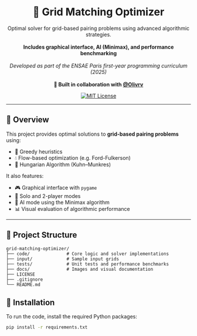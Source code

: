 <h1 align="center">🔲 Grid Matching Optimizer</h1>

<p align="center">
  Optimal solver for grid-based pairing problems using advanced algorithmic strategies.
  <br><br>
  <b>Includes graphical interface, AI (Minimax), and performance benchmarking</b>
  <br><br>
  <i>Developed as part of the ENSAE Paris first-year programming curriculum (2025)</i>
  <br><br>
  <b>👥 Built in collaboration with <a href="https://github.com/Olivrv">@Olivrv</a></b>
</p>

<p align="center">
  <a href="https://github.com/mmokline/grid-matching-optimizer/stargazers">
  </a>
  <a href="https://github.com/mmokline/grid-matching-optimizer/blob/main/LICENSE">
    <img src="https://img.shields.io/github/license/mmokline/grid-matching-optimizer" alt="MIT License"/>
  </a>
</p>

---

## 🚀 Overview

This project provides optimal solutions to **grid-based pairing problems** using:
- 🔁 Greedy heuristics  
- 💧 Flow-based optimization (e.g. Ford-Fulkerson)  
- 🧠 Hungarian Algorithm (Kuhn–Munkres)  

It also features:
- 🎮 Graphical interface with `pygame`  
- 🧮 Solo and 2-player modes  
- 🧠 AI mode using the Minimax algorithm  
- 📊 Visual evaluation of algorithmic performance  

---

## 📁 Project Structure

```plaintext
grid-matching-optimizer/
├── code/              # Core logic and solver implementations
├── input/             # Sample input grids
├── tests/             # Unit tests and performance benchmarks
├── docs/              # Images and visual documentation
├── LICENSE
├── .gitignore
└── README.md
```

## 🔧 Installation

To run the code, install the required Python packages:

```bash
pip install -r requirements.txt
